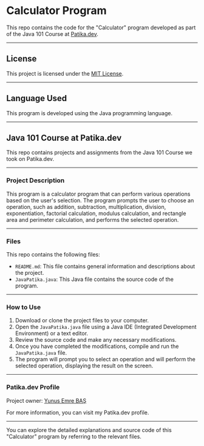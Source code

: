 # Calculator Program

This repo contains the code for the "Calculator" program developed as part of the Java 101 Course at [Patika.dev](https://www.patika.dev/en).

---

## License

This project is licensed under the [MIT License](https://opensource.org/licenses/MIT).

---

## Language Used

This program is developed using the Java programming language.

---

## Java 101 Course at Patika.dev

This repo contains projects and assignments from the Java 101 Course we took on Patika.dev.

---

### Project Description

This program is a calculator program that can perform various operations based on the user's selection. The program prompts the user to choose an operation, such as addition, subtraction, multiplication, division, exponentiation, factorial calculation, modulus calculation, and rectangle area and perimeter calculation, and performs the selected operation.

---

### Files

This repo contains the following files:

- `README.md`: This file contains general information and descriptions about the project.
- `JavaPatika.java`: This Java file contains the source code of the program.

---

### How to Use

1. Download or clone the project files to your computer.
2. Open the `JavaPatika.java` file using a Java IDE (Integrated Development Environment) or a text editor.
3. Review the source code and make any necessary modifications.
4. Once you have completed the modifications, compile and run the `JavaPatika.java` file.
5. The program will prompt you to select an operation and will perform the selected operation, displaying the result on the screen.

---

### Patika.dev Profile

Project owner: [Yunus Emre BAŞ](https://app.patika.dev/shqiptarbas)

For more information, you can visit my Patika.dev profile.

---

You can explore the detailed explanations and source code of this "Calculator" program by referring to the relevant files.
